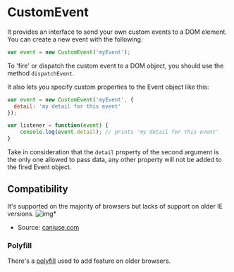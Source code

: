 # CustomEvent
It provides an interface to send your own custom events to a DOM element. You can create a new event with the following:
```js
var event = new CustomEvent('myEvent');
```

To 'fire' or dispatch the custom event to a DOM object, you should use the method `dispatchEvent`.

It also lets you specify custom properties to the Event object like this:
```js
var event = new CustomEvent('myEvent', {
  detail: 'my detail for this event'
});

var listener = function(event) {
    console.log(event.detail); // prints 'my detail for this event'
}
```
Take in consideration that the `detail` property of the second argument is the only one allowed to pass data, any other property will not be added to the fired Event object.

## Compatibility
It's supported on the majority of browsers but lacks of support on older IE versions.
![img](http://i.imgur.com/FV8wsTL.png)*
* Source: [caniuse.com](http://caniuse.com/#search=customeve)

### Polyfill
There's a [polyfill](https://developer.mozilla.org/en-US/docs/Web/API/CustomEvent/CustomEvent#Polyfill) used to add feature on older browsers.